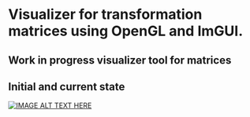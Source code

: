 # Visualizer for transformation matrices using OpenGL and ImGUI.
## Work in progress visualizer tool for matrices
## Initial and current state 
[![IMAGE ALT TEXT HERE](https://img.youtube.com/vi/sxTLwBsrhDo/0.jpg)](https://www.youtube.com/watch?v=sxTLwBsrhDo)

